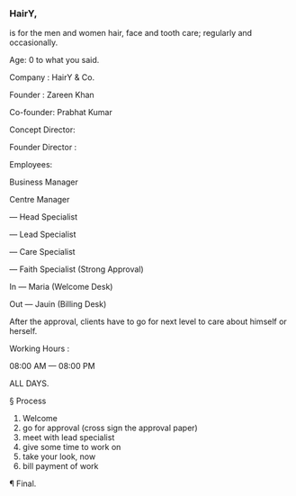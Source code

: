 ### HairY,

is for the men and women hair, face and tooth care; regularly and occasionally.

Age: 0 to what you said.

Company : HairY & Co.

Founder : Zareen Khan 

Co-founder: Prabhat Kumar 

Concept Director:

Founder Director :

Employees:

Business Manager

Centre Manager

 — Head Specialist
 
 — Lead Specialist
 
 — Care Specialist
 
 — Faith Specialist
   (Strong Approval)

 In — Maria (Welcome Desk)
 
 Out — Jauin (Billing Desk)

After the approval, clients have to go for next level to care about himself or herself.

Working Hours :

08:00 AM — 08:00 PM

ALL DAYS.

§ Process

1. Welcome
2. go for approval (cross sign the approval paper)
3. meet with lead specialist
4. give some time to work on
5. take your look, now
6. bill payment of work

¶ Final.
